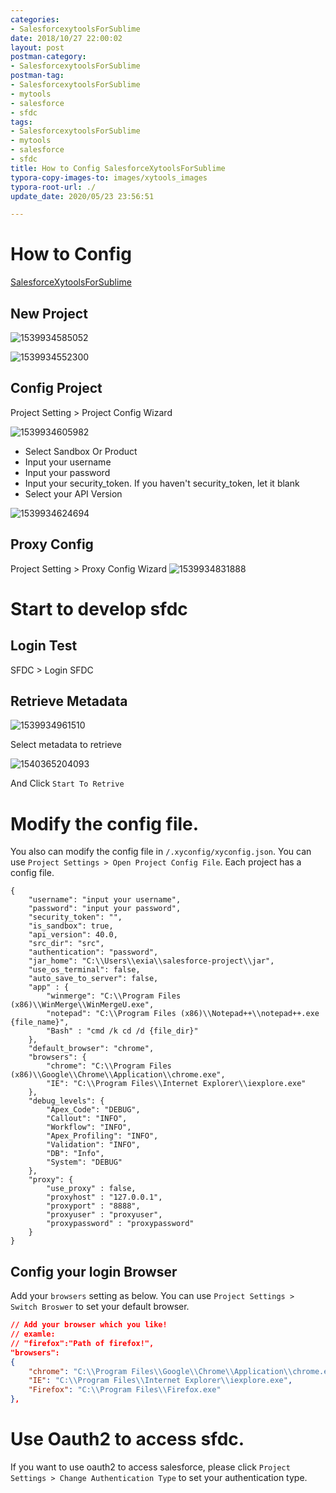 ```yaml
---
categories:
- SalesforcexytoolsForSublime
date: 2018/10/27 22:00:02
layout: post
postman-category:
- SalesforcexytoolsForSublime
postman-tag:
- SalesforcexytoolsForSublime
- mytools
- salesforce
- sfdc
tags:
- SalesforcexytoolsForSublime
- mytools
- salesforce
- sfdc
title: How to Config SalesforceXytoolsForSublime
typora-copy-images-to: images/xytools_images
typora-root-url: ./
update_date: 2020/05/23 23:56:51

---
```


# How to Config

[SalesforceXytoolsForSublime](http://salesforcexytools.com/categories/SalesforcexytoolsForSublime/)

## New Project

![1539934585052](/blog/images/xytools_images/1539934585052.png)

![1539934552300](/blog/images/xytools_images/1539934552300.png)



## Config Project

Project Setting > Project Config Wizard

![1539934605982](/blog/images/xytools_images/1539934605982.png)



* Select Sandbox Or Product
* Input your username
* Input your password
* Input your security_token. If you haven't security_token, let it blank
* Select your API Version

![1539934624694](/blog/images/xytools_images/1539934624694.png)



## Proxy Config

Project Setting > Proxy Config Wizard
![1539934831888](/blog/images/xytools_images/1539934831888.png)


# Start to develop sfdc
## Login Test
SFDC > Login SFDC

## Retrieve Metadata

![1539934961510](/blog/images/xytools_images/1539934961510.png)



Select metadata to retrieve

![1540365204093](/blog/images/xytools_images/1540365204093.png)



And Click `Start To Retrive`

# Modify the config file.

You also can modify the config file in `/.xyconfig/xyconfig.json`.
You can use `Project Settings > Open Project Config File`.
Each project has a config file.

```
{
    "username": "input your username",
    "password": "input your password",
    "security_token": "",
    "is_sandbox": true,
    "api_version": 40.0,
    "src_dir": "src",
    "authentication": "password", 
    "jar_home": "C:\\Users\\exia\\salesforce-project\\jar", 
    "use_os_terminal": false, 
    "auto_save_to_server": false,
    "app" : {
        "winmerge": "C:\\Program Files (x86)\\WinMerge\\WinMergeU.exe", 
        "notepad": "C:\\Program Files (x86)\\Notepad++\\notepad++.exe {file_name}",
        "Bash" : "cmd /k cd /d {file_dir}"
    },
    "default_browser": "chrome", 
    "browsers": {
        "chrome": "C:\\Program Files (x86)\\Google\\Chrome\\Application\\chrome.exe", 
        "IE": "C:\\Program Files\\Internet Explorer\\iexplore.exe"
    }, 
    "debug_levels": {
        "Apex_Code": "DEBUG", 
        "Callout": "INFO", 
        "Workflow": "INFO", 
        "Apex_Profiling": "INFO", 
        "Validation": "INFO", 
        "DB": "Info", 
        "System": "DEBUG"
    },
    "proxy": {
        "use_proxy" : false,
        "proxyhost" : "127.0.0.1",
        "proxyport" : "8888",
        "proxyuser" : "proxyuser",
        "proxypassword" : "proxypassword"
    }
}
```



## Config your login Browser

Add your `browsers` setting as below.
You can use `Project Settings > Switch Broswer` to set your default browser.

```json
// Add your browser which you like!
// examle:
// "firefox":"Path of firefox!",
"browsers":
{
    "chrome": "C:\\Program Files\\Google\\Chrome\\Application\\chrome.exe",
    "IE": "C:\\Program Files\\Internet Explorer\\iexplore.exe",
    "Firefox": "C:\\Program Files\\Firefox.exe"
},
```



# Use Oauth2 to access sfdc.

If you want to use oauth2 to access salesforce, please click
`Project Settings > Change Authentication Type` to set your authentication type.